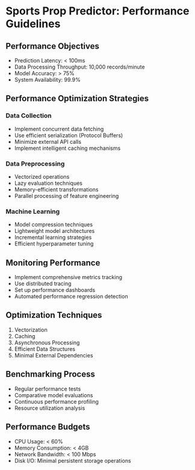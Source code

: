 # Sports Prop Predictor: Performance Guidelines

## Performance Objectives
- Prediction Latency: < 100ms
- Data Processing Throughput: 10,000 records/minute
- Model Accuracy: > 75% 
- System Availability: 99.9%

## Performance Optimization Strategies

### Data Collection
- Implement concurrent data fetching
- Use efficient serialization (Protocol Buffers)
- Minimize external API calls
- Implement intelligent caching mechanisms

### Data Preprocessing
- Vectorized operations
- Lazy evaluation techniques
- Memory-efficient transformations
- Parallel processing of feature engineering

### Machine Learning
- Model compression techniques
- Lightweight model architectures
- Incremental learning strategies
- Efficient hyperparameter tuning

## Monitoring Performance
- Implement comprehensive metrics tracking
- Use distributed tracing
- Set up performance dashboards
- Automated performance regression detection

## Optimization Techniques
1. Vectorization
2. Caching
3. Asynchronous Processing
4. Efficient Data Structures
5. Minimal External Dependencies

## Benchmarking Process
- Regular performance tests
- Comparative model evaluations
- Continuous performance profiling
- Resource utilization analysis

## Performance Budgets
- CPU Usage: < 60%
- Memory Consumption: < 4GB
- Network Bandwidth: < 100 Mbps
- Disk I/O: Minimal persistent storage operations